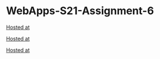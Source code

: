# WebApps-S21-Assignment-6
<a href="https://44-563-web-apps-s21.github.io/webapps-s21-assignment-6-MehalS542312/hidden.html"> Hosted at</a>

<a href="https://44-563-web-apps-s21.github.io/webapps-s21-assignment-6-MehalS542312/arithmetic.html">Hosted at</a>

<a href= "https://44-563-web-apps-s21.github.io/webapps-s21-assignment-6-MehalS542312/bear.html">Hosted at</a>
